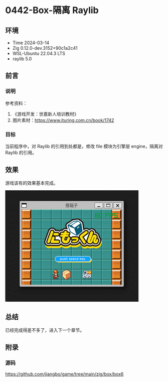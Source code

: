 # 0442-Box-隔离 Raylib

## 环境

- Time 2024-03-14
- Zig 0.12.0-dev.3152+90c1a2c41
- WSL-Ubuntu 22.04.3 LTS
- raylib 5.0

## 前言

### 说明

参考资料：

1. 《游戏开发：世嘉新人培训教材》
2. 图片素材：<https://www.ituring.com.cn/book/1742>

### 目标

当前程序中，对 Raylib 的引用到处都是，修改 file 模块为引擎层 engine，隔离对 Raylib 的引用。

## 效果

游戏该有的效果基本完成。

![box14][1]

## 总结

已经完成得差不多了，进入下一个章节。

[1]: images/box14.gif

## 附录

### 源码

<https://github.com/jiangbo/game/tree/main/zig/box/box6>
